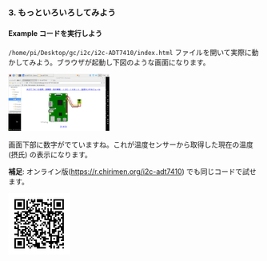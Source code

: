 ### 3. もっといろいろしてみよう
#### Example コードを実行しよう

`/home/pi/Desktop/gc/i2c/i2c-ADT7410/index.html` ファイルを開いて実際に動かしてみよう。ブラウザが起動し下図のような画面になります。

<img src="imgs/section2/browser.png" width="40%">

画面下部に数字がでていますね。これが温度センサーから取得した現在の温度 (摂氏) の表示になります。

**補足**: オンライン版(https://r.chirimen.org/i2c-adt7410) でも同じコードで試せます。

<img src="imgs/i2c-qr.png" padding-left="20px">
